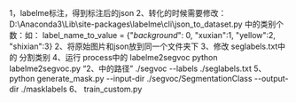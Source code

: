 1，labelme标注，得到标注后的json
2、转化的时候需要修改： D:\Anaconda3\Lib\site-packages\labelme\cli\json_to_dataset.py 中的类别个数：如：
        label_name_to_value = {"_background_": 0,
                                   "xuxian":1,
                                   "yellow":2,
                                   "shixian":3}
2、将原始图片和json放到同一个文件夹下
3、修改 seglabels.txt中的 分割类别
4、运行 process中的 labelme2segvoc
    python labelme2segvoc.py “2、中的路径”  ./segvoc --labels ./seglabels.txt
5、 python generate_mask.py --input-dir ./segvoc/SegmentationClass --output-dir ./masklabels
6、 train_custom.py